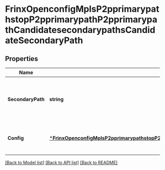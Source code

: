 # FrinxOpenconfigMplsP2pprimarypathstopP2pprimarypathP2pprimarypathCandidatesecondarypathsCandidateSecondaryPath

## Properties
Name | Type | Description | Notes
------------ | ------------- | ------------- | -------------
**SecondaryPath** | **string** | Optional[A reference to the secondary path option reference which acts as the key of the candidate-secondary-path list] REF:Optional.empty | [optional] [default to null]
**Config** | [***FrinxOpenconfigMplsP2pprimarypathstopP2pprimarypathP2pprimarypathCandidatesecondarypathsCandidatesecondarypathConfig**](frinx.openconfig.mpls.p2pprimarypathstop.p2pprimarypath.p2pprimarypath.candidatesecondarypaths.candidatesecondarypath.Config.md) | Optional[Configuration parameters relating to the candidate secondary path] REF:Optional.empty | [optional] [default to null]

[[Back to Model list]](../README.md#documentation-for-models) [[Back to API list]](../README.md#documentation-for-api-endpoints) [[Back to README]](../README.md)



